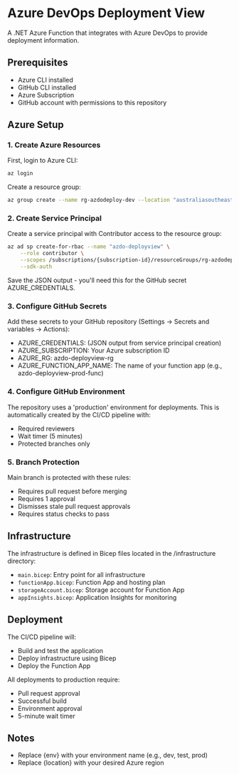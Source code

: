 # Azure DevOps Deployment View

A .NET Azure Function that integrates with Azure DevOps to provide deployment information.

## Prerequisites

- Azure CLI installed
- GitHub CLI installed
- Azure Subscription
- GitHub account with permissions to this repository

## Azure Setup

### 1. Create Azure Resources

First, login to Azure CLI:

```bash
az login
```

Create a resource group:

```bash
az group create --name rg-azdodeploy-dev --location "australiasoutheast"
```

### 2. Create Service Principal

Create a service principal with Contributor access to the resource group:

```bash
az ad sp create-for-rbac --name "azdo-deployview" \
    --role contributor \
    --scopes /subscriptions/{subscription-id}/resourceGroups/rg-azdodeploy-dev \
    --sdk-auth
```

Save the JSON output - you'll need this for the GitHub secret AZURE_CREDENTIALS.

### 3. Configure GitHub Secrets

Add these secrets to your GitHub repository (Settings -> Secrets and variables -> Actions):

- AZURE_CREDENTIALS: (JSON output from service principal creation)
- AZURE_SUBSCRIPTION: Your Azure subscription ID
- AZURE_RG: azdo-deployview-rg
- AZURE_FUNCTION_APP_NAME: The name of your function app (e.g., azdo-deployview-prod-func)

### 4. Configure GitHub Environment

The repository uses a 'production' environment for deployments. This is automatically created by the CI/CD pipeline with:

- Required reviewers
- Wait timer (5 minutes)
- Protected branches only

### 5. Branch Protection

Main branch is protected with these rules:

- Requires pull request before merging
- Requires 1 approval
- Dismisses stale pull request approvals
- Requires status checks to pass

## Infrastructure

The infrastructure is defined in Bicep files located in the /infrastructure directory:

- `main.bicep`: Entry point for all infrastructure
- `functionApp.bicep`: Function App and hosting plan
- `storageAccount.bicep`: Storage account for Function App
- `appInsights.bicep`: Application Insights for monitoring

## Deployment

The CI/CD pipeline will:

- Build and test the application
- Deploy infrastructure using Bicep
- Deploy the Function App

All deployments to production require:

- Pull request approval
- Successful build
- Environment approval
- 5-minute wait timer

## Notes

- Replace {env} with your environment name (e.g., dev, test, prod)
- Replace {location} with your desired Azure region
